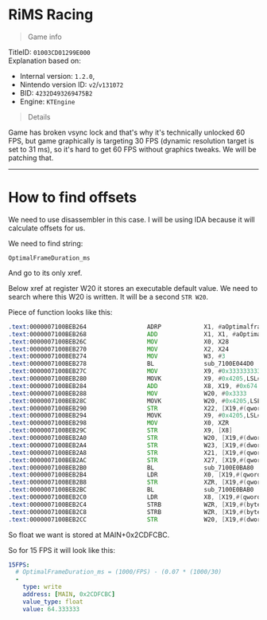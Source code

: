 # RiMS Racing

> Game info

TitleID: `01003CD01299E000`<br>
Explanation based on:
- Internal version: `1.2.0`, 
- Nintendo version ID: `v2`/`v131072`
- BID: `4232D493269475B2`
- Engine: `KTEngine`

> Details

Game has broken vsync lock and that's why it's technically unlocked 60 FPS, but game graphically is targeting 30 FPS (dynamic resolution target is set to 31 ms), so it's hard to get 60 FPS without graphics tweaks. We will be patching that.

---

# How to find offsets

We need to use disassembler in this case. I will be using IDA because it will calculate offsets for us.

We need to find string:
```
OptimalFrameDuration_ms
```

And go to its only xref.

Below xref at register W20 it stores an executable default value.
We need to search where this W20 is written. It will be a second `STR W20`.

Piece of function looks like this:
```asm
.text:0000007100BEB264                 ADRP            X1, #aOptimalframedu@PAGE ; "OptimalFrameDuration_ms"
.text:0000007100BEB268                 ADD             X1, X1, #aOptimalframedu@PAGEOFF ; "OptimalFrameDuration_ms"
.text:0000007100BEB26C                 MOV             X0, X28
.text:0000007100BEB270                 MOV             X2, X24
.text:0000007100BEB274                 MOV             W3, #3
.text:0000007100BEB278                 BL              sub_7100E044D0
.text:0000007100BEB27C                 MOV             X9, #0x3333333333333333
.text:0000007100BEB280                 MOVK            X9, #0x4205,LSL#16
.text:0000007100BEB284                 ADD             X8, X19, #0x674
.text:0000007100BEB288                 MOV             W20, #0x3333
.text:0000007100BEB28C                 MOVK            W20, #0x4205,LSL#16
.text:0000007100BEB290                 STR             X22, [X19,#(qword_7102CDFC40 - 0x7102CDF650)]
.text:0000007100BEB294                 MOVK            X9, #0x4205,LSL#48
.text:0000007100BEB298                 MOV             X0, XZR
.text:0000007100BEB29C                 STR             X9, [X8]
.text:0000007100BEB2A0                 STR             W20, [X19,#(dword_7102CDFCE0 - 0x7102CDF650)]
.text:0000007100BEB2A4                 STR             W23, [X19,#(dword_7102CDFCD4 - 0x7102CDF650)]
.text:0000007100BEB2A8                 STR             X21, [X19,#(qword_7102CDFCE8 - 0x7102CDF650)]
.text:0000007100BEB2AC                 STR             X27, [X19,#(qword_7102CDFCF0 - 0x7102CDF650)]
.text:0000007100BEB2B0                 BL              sub_7100E0BA80
.text:0000007100BEB2B4                 LDR             X0, [X19,#(qword_7102CDFC48 - 0x7102CDF650)]
.text:0000007100BEB2B8                 STR             XZR, [X19,#(qword_7102CDFC48 - 0x7102CDF650)]
.text:0000007100BEB2BC                 BL              sub_7100E0BAB0
.text:0000007100BEB2C0                 LDR             X8, [X19,#(qword_7102CDFC40 - 0x7102CDF650)]
.text:0000007100BEB2C4                 STRB            WZR, [X19,#(byte_7102CDFCF8 - 0x7102CDF650)]
.text:0000007100BEB2C8                 STRB            WZR, [X19,#(byte_7102CDFCE6 - 0x7102CDF650)]
.text:0000007100BEB2CC                 STR             W20, [X19,#(dword_7102CDFCBC - 0x7102CDF650)]
```

So float we want is stored at MAIN+0x2CDFCBC.

So for 15 FPS it will look like this:
```yaml
15FPS:
  # OptimalFrameDuration_ms = (1000/FPS) - (0.07 * (1000/30)
  -
    type: write
    address: [MAIN, 0x2CDFCBC]
    value_type: float
    value: 64.333333
```